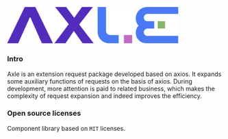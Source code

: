 <div class="varlet-introduce">
  <div>
    <img style="width: 400px" src="../public/logo.svg" />
    <div class="varlet-introduce__name"></div>  
  </div>
</div>

### Intro

Axle is an extension request package developed based on axios. It expands some auxiliary functions of requests on the basis of axios. During development, more attention is paid to related business, which makes the complexity of request expansion and indeed improves the efficiency.

### Open source licenses

Component library based on `MIT` licenses.